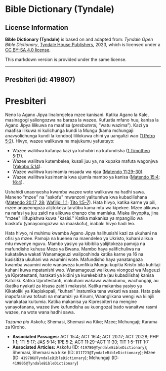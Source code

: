 # Bible Dictionary (Tyndale)

## License Information

**Bible Dictionary (Tyndale)** is based on and adapted from: _Tyndale Open Bible Dictionary_, [Tyndale House Publishers](https://tyndaleopenresources.com/), 2023, which is licensed under a [CC BY-SA 4.0 license](https://creativecommons.org/licenses/by-sa/4.0/legalcode.en).

This markdown version is provided under the same license.



--------------------------------

## Presbiteri (id: 419807)

Presbiteri
==========

Neno la Agano Jipya linalorejelea mzee kanisani. Katika Agano la Kale, masinagogi yaliongozwa na baraza la wazee. Kufuatia mfano huu, kanisa la Agano Jipya lilikuwa na maafisa (*presbuteroi,* “watu wazima”). Kazi ya maafisa ilikuwa ni kulichunga kundi la Mungu (kama mchungaji anavyolichunga kundi la kondoo) lililokuwa chini ya uangalizi wao ([1 Petro 5:2](https://ref.ly/1Pet5:2)). Hivyo, wazee walikuwa na majukumu yafuatayo:

* Wazee waliitwa kufanya kazi ya kuhubiri na kufundisha ([1 Timotheo 5:17](https://ref.ly/1Tim5:17)).
* Wazee waliitwa kutembelea, kusali juu ya, na kupaka mafuta wagonjwa ([Yakobo 5:14](https://ref.ly/Jas5:14)).
* Wazee waliitwa kusimamia msaada wa njaa ([Matendo 11:29–30](https://ref.ly/Acts11:29-Acts11:30)).
* Wazee waliitwa kusimamia kwa ujumla mambo ya kanisa ([Matendo 15:4](https://ref.ly/Acts15:4); [16:4](https://ref.ly/Acts16:4)).

Ushahidi unaonyesha kwamba wazee wote walikuwa na hadhi sawa. Maneno "mzee" na "askofu" mwanzoni yalitumiwa kwa kubadilishana ([Matendo 20:17, 28](https://ref.ly/Acts20:17,Acts20:28); [Wafilipi 1:1](https://ref.ly/Phil1:1); [Tito 1:5–7](https://ref.ly/Titus1:5-Titus1:7)). Hata hivyo, katika karne ya pili, mzee anayeongoza alijitokeza taratibu kama mtu wa kipekee. Mzee alikuwa na nafasi ya juu zaidi na alikuwa chanzo cha mamlaka. Miaka ilivyopita, jina "mzee" lilifupishwa kuwa "kasisi." Katika makanisa ya mpangilio wa kiaskofu (yanayoongozwa na maaskofu), inabaki hivyo hadi leo.

Hata hivyo, ni muhimu kwamba Agano Jipya halihusishi kazi za ukuhani na ofisi ya mzee. Pamoja na kuenea na maendeleo ya Ukristo, kuhani alikua mtu mwenye nguvu. Mambo yasiyo ya kibiblia yalijitokeza pamoja na mafundisho kuhusu Meza ya Bwana. Mambo haya yalifichuliwa na kukataliwa wakati Wanamageuzi waliposhinda katika karne ya 16 na kusisitiza ukuhani wa waumini wote. Mafundisho haya yanatangaza kwamba waumini wote wanaweza kumfikia Mungu kupitia Kristo bila kuhitaji kuhani kuwa mpatanishi wao. Wanamageuzi walikuwa viongozi wa Mageuzi ya Kiprotestanti, harakati ya kidini ya kurekebisha (au kubadilisha) kanisa Katoliki. Katika Uprotestanti, makuhani wakawa wahudumu, wachungaji, au (katika nyakati za kisasa zaidi) makasisi. Katika makanisa yasiyo ya Kikatoliki ya Kiepiskopali, "kuhani" inatumika tena wakati wa sasa. Hata pale inapofasiriwa tofauti na matumizi ya Kirumi, Waanglikana wengi wa kiinjili wanakataa kuitumia. Katika makanisa ya Kipresbiteri na mengine yanayofanana, wazee (iwe kufundisha au kuongoza) bado wanaitwa rasmi wazee, na wote wana hadhi sawa.

*Tazama pia* Askofu; Shemasi, Shemasi wa Kike; Mzee; Mchungaji; Karama za Kiroho.

* **Associated Passages:** ACT 15:4; ACT 16:4; ACT 20:17; ACT 20:28; PHP 1:1; 1TI 5:17; JAS 5:14; 1PE 5:2; ACT 11:29–ACT 11:30; TIT 1:5–TIT 1:7
* **Associated Articles:** Askofu (ID: `419780@TyndaleBibleDictionary`); Shemasi, Shemasi wa kike (ID: `811723@TyndaleBibleDictionary`); Mzee (ID: `419786@TyndaleBibleDictionary`); Mchungaji (ID: `419805@TyndaleBibleDictionary`)

